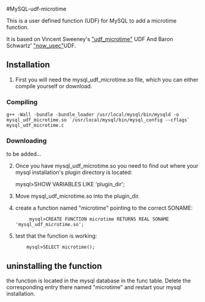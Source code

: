 #MySQL-udf-microtime

This is a user defined function (UDF) for MySQL to add a microtime function.

It is based on Vincent Sweeney's ["udf_microtime"][micro] UDF
And Baron Schwartz' ["now_usec"][usec]UDF.

## Installation

1. First you will need the mysql_udf_microtime.so file, which you can either compile yourself or download.

### Compiling

    g++ -Wall -bundle -bundle_loader /usr/local/mysql/bin/mysqld -o mysql_udf_microtime.so `/usr/local/mysql/bin/mysql_config --cflags` mysql_udf_microtime.c

### Downloading

   to be added...


2. Once you have mysql_udf_microtime.so you need to find out where your mysql installation's plugin directory is located:
    
    mysql>SHOW VARIABLES LIKE 'plugin_dir';
    
    
3. Move mysql_udf_microtime.so into the plugin_dir.


4. create a function named "microtime" pointing to the correct SONAME:

			mysql>CREATE FUNCTION microtime RETURNS REAL SONAME 'mysql_udf_microtime.so';


5.  test that the function is working:

			mysql>SELECT microtime();


## uninstalling the function

the function is located in the mysql database in the func table. Delete the corresponding entry there named "microtime" and restart your mysql installation.


[micro]:https://bitbucket.org/vinces/udf-microtime/src/bd48df4d4020/udf_microtime.c
[usec]:http://www.xaprb.com/blog/2007/10/30/how-i-built-the-now_usec-udf-for-mysql/

